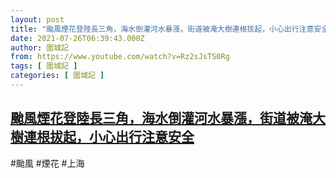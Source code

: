 ```yaml
---
layout: post
title: "颱風煙花登陸長三角，海水倒灌河水暴漲，街道被淹大樹連根拔起，小心出行注意安全"
date: 2021-07-26T06:39:43.000Z
author: 圍城記
from: https://www.youtube.com/watch?v=Rz2sJsTS0Rg
tags: [ 圍城記 ]
categories: [ 圍城記 ]
---
```

<!--1627281583000-->
[颱風煙花登陸長三角，海水倒灌河水暴漲，街道被淹大樹連根拔起，小心出行注意安全](https://www.youtube.com/watch?v=Rz2sJsTS0Rg)
------

<div>
#颱風 #煙花 #上海
</div>
